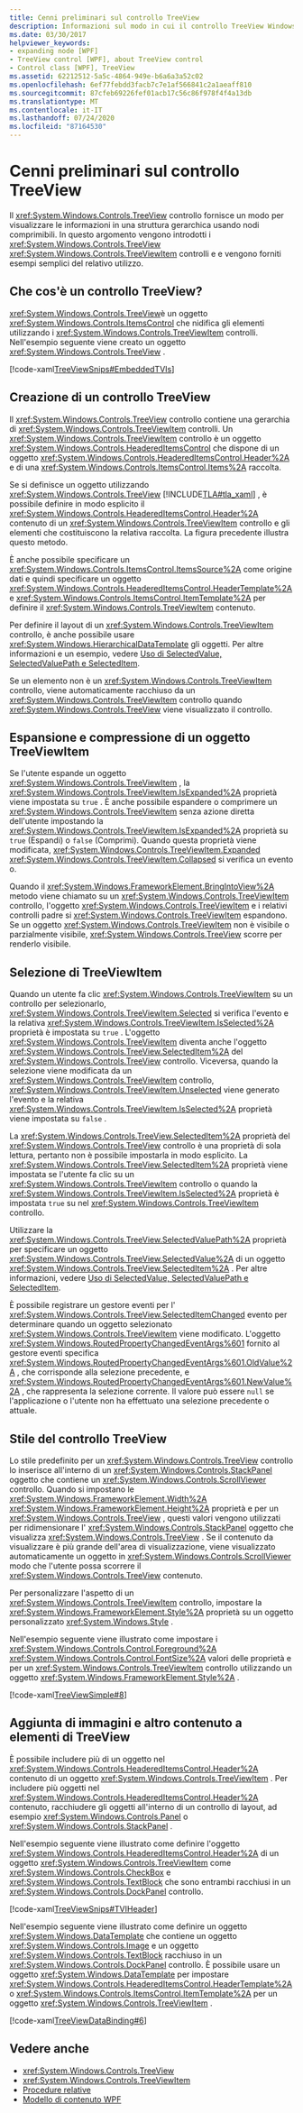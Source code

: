 ```yaml
---
title: Cenni preliminari sul controllo TreeView
description: Informazioni sul modo in cui il controllo TreeView Windows Presentation Foundation Visualizza le informazioni in una struttura gerarchica usando i nodi, inclusi esempi semplici.
ms.date: 03/30/2017
helpviewer_keywords:
- expanding node [WPF]
- TreeView control [WPF], about TreeView control
- Control class [WPF], TreeView
ms.assetid: 62212512-5a5c-4864-949e-b6a6a3a52c02
ms.openlocfilehash: 6ef77febdd3facb7c7e1af566841c2a1aeaff810
ms.sourcegitcommit: 87cfeb69226fef01acb17c56c86f978f4f4a13db
ms.translationtype: MT
ms.contentlocale: it-IT
ms.lasthandoff: 07/24/2020
ms.locfileid: "87164530"
---
```

# <a name="treeview-overview"></a>Cenni preliminari sul controllo TreeView
Il <xref:System.Windows.Controls.TreeView> controllo fornisce un modo per visualizzare le informazioni in una struttura gerarchica usando nodi comprimibili. In questo argomento vengono introdotti i <xref:System.Windows.Controls.TreeView> <xref:System.Windows.Controls.TreeViewItem> controlli e e vengono forniti esempi semplici del relativo utilizzo.  

<a name="Simple_TreeView_Control"></a>
## <a name="what-is-a-treeview"></a>Che cos'è un controllo TreeView?  
 <xref:System.Windows.Controls.TreeView>è un oggetto <xref:System.Windows.Controls.ItemsControl> che nidifica gli elementi utilizzando i <xref:System.Windows.Controls.TreeViewItem> controlli. Nell'esempio seguente viene creato un oggetto <xref:System.Windows.Controls.TreeView> .  
  
 [!code-xaml[TreeViewSnips#EmbeddedTVIs](~/samples/snippets/csharp/VS_Snippets_Wpf/TreeViewSnips/CSharp/Window1.xaml#embeddedtvis)]  
  
<a name="Creating_a_TreeView"></a>
## <a name="creating-a-treeview"></a>Creazione di un controllo TreeView  
 Il <xref:System.Windows.Controls.TreeView> controllo contiene una gerarchia di <xref:System.Windows.Controls.TreeViewItem> controlli. Un <xref:System.Windows.Controls.TreeViewItem> controllo è un oggetto <xref:System.Windows.Controls.HeaderedItemsControl> che dispone di un oggetto <xref:System.Windows.Controls.HeaderedItemsControl.Header%2A> e di una <xref:System.Windows.Controls.ItemsControl.Items%2A> raccolta.  
  
 Se si definisce un oggetto utilizzando <xref:System.Windows.Controls.TreeView> [!INCLUDE[TLA#tla_xaml](../../../../includes/tlasharptla-xaml-md.md)] , è possibile definire in modo esplicito il <xref:System.Windows.Controls.HeaderedItemsControl.Header%2A> contenuto di un <xref:System.Windows.Controls.TreeViewItem> controllo e gli elementi che costituiscono la relativa raccolta. La figura precedente illustra questo metodo.  
  
 È anche possibile specificare un <xref:System.Windows.Controls.ItemsControl.ItemsSource%2A> come origine dati e quindi specificare un oggetto <xref:System.Windows.Controls.HeaderedItemsControl.HeaderTemplate%2A> e <xref:System.Windows.Controls.ItemsControl.ItemTemplate%2A> per definire il <xref:System.Windows.Controls.TreeViewItem> contenuto.  
  
 Per definire il layout di un <xref:System.Windows.Controls.TreeViewItem> controllo, è anche possibile usare <xref:System.Windows.HierarchicalDataTemplate> gli oggetti. Per altre informazioni e un esempio, vedere [Uso di SelectedValue, SelectedValuePath e SelectedItem](how-to-use-selectedvalue-selectedvaluepath-and-selecteditem.md).  
  
 Se un elemento non è un <xref:System.Windows.Controls.TreeViewItem> controllo, viene automaticamente racchiuso da un <xref:System.Windows.Controls.TreeViewItem> controllo quando <xref:System.Windows.Controls.TreeView> viene visualizzato il controllo.  
  
<a name="Expanding_and_Collapsing_a_TreeViewItem"></a>
## <a name="expanding-and-collapsing-a-treeviewitem"></a>Espansione e compressione di un oggetto TreeViewItem  
 Se l'utente espande un oggetto <xref:System.Windows.Controls.TreeViewItem> , la <xref:System.Windows.Controls.TreeViewItem.IsExpanded%2A> proprietà viene impostata su `true` . È anche possibile espandere o comprimere un <xref:System.Windows.Controls.TreeViewItem> senza azione diretta dell'utente impostando la <xref:System.Windows.Controls.TreeViewItem.IsExpanded%2A> proprietà su `true` (Espandi) o `false` (Comprimi). Quando questa proprietà viene modificata, <xref:System.Windows.Controls.TreeViewItem.Expanded> <xref:System.Windows.Controls.TreeViewItem.Collapsed> si verifica un evento o.  
  
 Quando il <xref:System.Windows.FrameworkElement.BringIntoView%2A> metodo viene chiamato su un <xref:System.Windows.Controls.TreeViewItem> controllo, l'oggetto <xref:System.Windows.Controls.TreeViewItem> e i relativi controlli padre si <xref:System.Windows.Controls.TreeViewItem> espandono. Se un oggetto <xref:System.Windows.Controls.TreeViewItem> non è visibile o parzialmente visibile, <xref:System.Windows.Controls.TreeView> scorre per renderlo visibile.  
  
<a name="TreeViewItem_Selection"></a>
## <a name="treeviewitem-selection"></a>Selezione di TreeViewItem  
 Quando un utente fa clic <xref:System.Windows.Controls.TreeViewItem> su un controllo per selezionarlo, <xref:System.Windows.Controls.TreeViewItem.Selected> si verifica l'evento e la relativa <xref:System.Windows.Controls.TreeViewItem.IsSelected%2A> proprietà è impostata su `true` . L'oggetto <xref:System.Windows.Controls.TreeViewItem> diventa anche l'oggetto <xref:System.Windows.Controls.TreeView.SelectedItem%2A> del <xref:System.Windows.Controls.TreeView> controllo. Viceversa, quando la selezione viene modificata da un <xref:System.Windows.Controls.TreeViewItem> controllo, <xref:System.Windows.Controls.TreeViewItem.Unselected> viene generato l'evento e la relativa <xref:System.Windows.Controls.TreeViewItem.IsSelected%2A> proprietà viene impostata su `false` .  
  
 La <xref:System.Windows.Controls.TreeView.SelectedItem%2A> proprietà del <xref:System.Windows.Controls.TreeView> controllo è una proprietà di sola lettura, pertanto non è possibile impostarla in modo esplicito. La <xref:System.Windows.Controls.TreeView.SelectedItem%2A> proprietà viene impostata se l'utente fa clic su un <xref:System.Windows.Controls.TreeViewItem> controllo o quando la <xref:System.Windows.Controls.TreeViewItem.IsSelected%2A> proprietà è impostata `true` su nel <xref:System.Windows.Controls.TreeViewItem> controllo.  
  
 Utilizzare la <xref:System.Windows.Controls.TreeView.SelectedValuePath%2A> proprietà per specificare un oggetto <xref:System.Windows.Controls.TreeView.SelectedValue%2A> di un oggetto <xref:System.Windows.Controls.TreeView.SelectedItem%2A> . Per altre informazioni, vedere [Uso di SelectedValue, SelectedValuePath e SelectedItem](how-to-use-selectedvalue-selectedvaluepath-and-selecteditem.md).  
  
 È possibile registrare un gestore eventi per l' <xref:System.Windows.Controls.TreeView.SelectedItemChanged> evento per determinare quando un oggetto selezionato <xref:System.Windows.Controls.TreeViewItem> viene modificato. L'oggetto <xref:System.Windows.RoutedPropertyChangedEventArgs%601> fornito al gestore eventi specifica <xref:System.Windows.RoutedPropertyChangedEventArgs%601.OldValue%2A> , che corrisponde alla selezione precedente, e <xref:System.Windows.RoutedPropertyChangedEventArgs%601.NewValue%2A> , che rappresenta la selezione corrente. Il valore può essere `null` se l'applicazione o l'utente non ha effettuato una selezione precedente o attuale.  
  
<a name="TreeView_Style"></a>
## <a name="treeview-style"></a>Stile del controllo TreeView  
 Lo stile predefinito per un <xref:System.Windows.Controls.TreeView> controllo lo inserisce all'interno di un <xref:System.Windows.Controls.StackPanel> oggetto che contiene un <xref:System.Windows.Controls.ScrollViewer> controllo. Quando si impostano le <xref:System.Windows.FrameworkElement.Width%2A> <xref:System.Windows.FrameworkElement.Height%2A> proprietà e per un <xref:System.Windows.Controls.TreeView> , questi valori vengono utilizzati per ridimensionare l' <xref:System.Windows.Controls.StackPanel> oggetto che visualizza <xref:System.Windows.Controls.TreeView> . Se il contenuto da visualizzare è più grande dell'area di visualizzazione, viene visualizzato automaticamente un oggetto in <xref:System.Windows.Controls.ScrollViewer> modo che l'utente possa scorrere il <xref:System.Windows.Controls.TreeView> contenuto.  
  
 Per personalizzare l'aspetto di un <xref:System.Windows.Controls.TreeViewItem> controllo, impostare la <xref:System.Windows.FrameworkElement.Style%2A> proprietà su un oggetto personalizzato <xref:System.Windows.Style> .  
  
 Nell'esempio seguente viene illustrato come impostare i <xref:System.Windows.Controls.Control.Foreground%2A> <xref:System.Windows.Controls.Control.FontSize%2A> valori delle proprietà e per un <xref:System.Windows.Controls.TreeViewItem> controllo utilizzando un oggetto <xref:System.Windows.FrameworkElement.Style%2A> .  
  
 [!code-xaml[TreeViewSimple#8](~/samples/snippets/csharp/VS_Snippets_Wpf/TreeViewSimple/CS/Window1.xaml#8)]  
  
<a name="Adding_Images_and_oOther_Content_to_TreeView_Items"></a>
## <a name="adding-images-and-other-content-to-treeview-items"></a>Aggiunta di immagini e altro contenuto a elementi di TreeView  
 È possibile includere più di un oggetto nel <xref:System.Windows.Controls.HeaderedItemsControl.Header%2A> contenuto di un oggetto <xref:System.Windows.Controls.TreeViewItem> . Per includere più oggetti nel <xref:System.Windows.Controls.HeaderedItemsControl.Header%2A> contenuto, racchiudere gli oggetti all'interno di un controllo di layout, ad esempio <xref:System.Windows.Controls.Panel> o <xref:System.Windows.Controls.StackPanel> .  
  
 Nell'esempio seguente viene illustrato come definire l'oggetto <xref:System.Windows.Controls.HeaderedItemsControl.Header%2A> di un oggetto <xref:System.Windows.Controls.TreeViewItem> come <xref:System.Windows.Controls.CheckBox> e <xref:System.Windows.Controls.TextBlock> che sono entrambi racchiusi in un <xref:System.Windows.Controls.DockPanel> controllo.  
  
 [!code-xaml[TreeViewSnips#TVIHeader](~/samples/snippets/csharp/VS_Snippets_Wpf/TreeViewSnips/CSharp/Window1.xaml#tviheader)]  
  
 Nell'esempio seguente viene illustrato come definire un oggetto <xref:System.Windows.DataTemplate> che contiene un oggetto <xref:System.Windows.Controls.Image> e un oggetto <xref:System.Windows.Controls.TextBlock> racchiuso in un <xref:System.Windows.Controls.DockPanel> controllo. È possibile usare un oggetto <xref:System.Windows.DataTemplate> per impostare <xref:System.Windows.Controls.HeaderedItemsControl.HeaderTemplate%2A> o <xref:System.Windows.Controls.ItemsControl.ItemTemplate%2A> per un oggetto <xref:System.Windows.Controls.TreeViewItem> .  
  
 [!code-xaml[TreeViewDataBinding#6](~/samples/snippets/csharp/VS_Snippets_Wpf/TreeViewDataBinding/CSharp/Window1.xaml#6)]  
  
## <a name="see-also"></a>Vedere anche

- <xref:System.Windows.Controls.TreeView>
- <xref:System.Windows.Controls.TreeViewItem>
- [Procedure relative](treeview-how-to-topics.md)
- [Modello di contenuto WPF](wpf-content-model.md)

